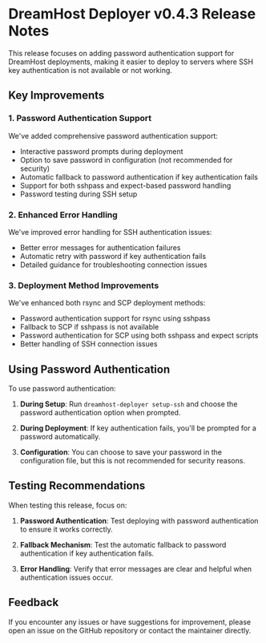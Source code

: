 # DreamHost Deployer v0.4.3 Release Notes

This release focuses on adding password authentication support for DreamHost deployments, making it easier to deploy to servers where SSH key authentication is not available or not working.

## Key Improvements

### 1. Password Authentication Support

We've added comprehensive password authentication support:
- Interactive password prompts during deployment
- Option to save password in configuration (not recommended for security)
- Automatic fallback to password authentication if key authentication fails
- Support for both sshpass and expect-based password handling
- Password testing during SSH setup

### 2. Enhanced Error Handling

We've improved error handling for SSH authentication issues:
- Better error messages for authentication failures
- Automatic retry with password if key authentication fails
- Detailed guidance for troubleshooting connection issues

### 3. Deployment Method Improvements

We've enhanced both rsync and SCP deployment methods:
- Password authentication support for rsync using sshpass
- Fallback to SCP if sshpass is not available
- Password authentication for SCP using both sshpass and expect scripts
- Better handling of SSH connection issues

## Using Password Authentication

To use password authentication:

1. **During Setup**: Run `dreamhost-deployer setup-ssh` and choose the password authentication option when prompted.

2. **During Deployment**: If key authentication fails, you'll be prompted for a password automatically.

3. **Configuration**: You can choose to save your password in the configuration file, but this is not recommended for security reasons.

## Testing Recommendations

When testing this release, focus on:

1. **Password Authentication**: Test deploying with password authentication to ensure it works correctly.

2. **Fallback Mechanism**: Test the automatic fallback to password authentication if key authentication fails.

3. **Error Handling**: Verify that error messages are clear and helpful when authentication issues occur.

## Feedback

If you encounter any issues or have suggestions for improvement, please open an issue on the GitHub repository or contact the maintainer directly. 